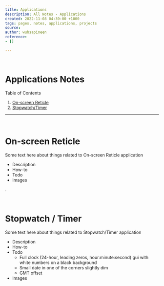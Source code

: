 ```yaml
---
title: Applications
description: All Notes - Applications
created: 2022-11-08 04:39:00 +1000
tags: pages, notes, applications, projects
source: 
author: wuhsapineen
reference:
- []

---
```

<br />

# Applications Notes

Table of Contents

1.  [On-screen Reticle][1]
1.  [Stopwatch/Timer][2]

---

<br />
<!-- ------ section border ------ -->
<span id="on-screen_reticle"></span>

# On-screen Reticle
Some text here about things related to On-screen Reticle application

-   Description
-   How-to
-   Todo
-   Images

. 

<br />
<!-- ------ section border ------ -->
<span id="stopwatch-timer"></span>

# Stopwatch / Timer
Some text here about things related to Stopwatch/Timer application

-   Description
-   How-to
-   Todo
    -   Full clock (24-hour, leading zeros, hour:minute:second) gui with white numbers on a black background
    -   Small date in one of the corners slightly dim
    -   GMT offset
-   Images

<!-- Reference Style Links -->
[1]: #on-screen-reticle
[2]: #stopwatch-timer

